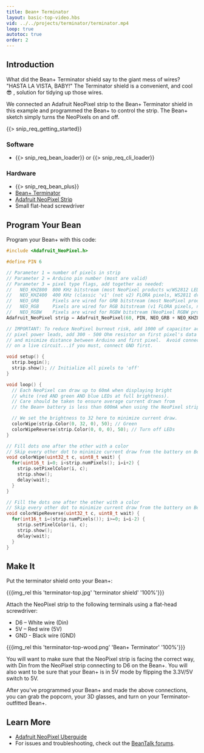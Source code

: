 ```yaml
---
title: Bean+ Terminator
layout: basic-top-video.hbs
vid: ../../projects/terminator/terminator.mp4
loop: true
autotoc: true
order: 2
---
```


## Introduction

What did the Bean+ Terminator shield say to the giant mess of wires? "HASTA LA VISTA, BABY!" The Terminator shield is a convenient, and cool 😎 , solution for tidying up those wires.

We connected an Adafruit NeoPixel strip to the Bean+ Terminator shield in this example and programmed the Bean+ to control the strip. The Bean+ sketch simply turns the NeoPixels on and off.

{{> snip_req_getting_started}}

### Software

* {{> snip_req_bean_loader}} or {{> snip_req_cli_loader}}

### Hardware

* {{> snip_req_bean_plus}}
* [Bean+ Terminator](https://store.punchthrough.com/collections/all/products/bean-terminator-board)
* [Adafruit NeoPixel Strip](https://www.adafruit.com/products/1138)
* Small flat-head screwdriver

## Program Your Bean

Program your Bean+ with this code:

```cpp
#include <Adafruit_NeoPixel.h>

#define PIN 6

// Parameter 1 = number of pixels in strip
// Parameter 2 = Arduino pin number (most are valid)
// Parameter 3 = pixel type flags, add together as needed:
//   NEO_KHZ800  800 KHz bitstream (most NeoPixel products w/WS2812 LEDs)
//   NEO_KHZ400  400 KHz (classic 'v1' (not v2) FLORA pixels, WS2811 drivers)
//   NEO_GRB     Pixels are wired for GRB bitstream (most NeoPixel products)
//   NEO_RGB     Pixels are wired for RGB bitstream (v1 FLORA pixels, not v2)
//   NEO_RGBW    Pixels are wired for RGBW bitstream (NeoPixel RGBW products)
Adafruit_NeoPixel strip = Adafruit_NeoPixel(60, PIN, NEO_GRB + NEO_KHZ800);

// IMPORTANT: To reduce NeoPixel burnout risk, add 1000 uF capacitor across
// pixel power leads, add 300 - 500 Ohm resistor on first pixel's data input
// and minimize distance between Arduino and first pixel.  Avoid connecting
// on a live circuit...if you must, connect GND first.

void setup() {
  strip.begin();
  strip.show(); // Initialize all pixels to 'off'
}

void loop() {
  // Each NeoPixel can draw up to 60mA when displaying bright 
  // white (red AND green AND blue LEDs at full brightness).
  // Care should be taken to ensure average current drawn from 
  // the Bean+ battery is less than 600mA when using the NeoPixel strip.

  // We set the brightness to 32 here to minimize current draw.
  colorWipe(strip.Color(0, 32, 0), 50); // Green
  colorWipeReverse(strip.Color(0, 0, 0), 50); // Turn off LEDs
}

// Fill dots one after the other with a color
// Skip every other dot to minimize current draw from the battery on Bean+
void colorWipe(uint32_t c, uint8_t wait) {
  for(uint16_t i=0; i<strip.numPixels(); i=i+2) {
    strip.setPixelColor(i, c);
    strip.show();
    delay(wait);
  }
}

// Fill the dots one after the other with a color
// Skip every other dot to minimize current draw from the battery on Bean+
void colorWipeReverse(uint32_t c, uint8_t wait) {
  for(int16_t i=(strip.numPixels()); i>=0; i=i-2) {
    strip.setPixelColor(i, c);
    strip.show();
    delay(wait);
  }
}
```

## Make It

Put the terminator shield onto your Bean+:

{{{img_rel this 'terminator-top.jpg' 'terminator shield' '100%'}}}

Attach the NeoPixel strip to the following terminals using a flat-head screwdriver:

* D6 – White wire (Din)
* 5V – Red wire (5V)
* GND - Black wire (GND)

{{{img_rel this 'terminator-top-wood.png' 'Bean+ Terminator' '100%'}}}

You will want to make sure that the NeoPixel strip is facing the correct way, with Din from the NeoPixel strip connecting to D6 on the Bean+. You will also want to be sure that your Bean+ is in 5V mode by flipping the 3.3V/5V switch to 5V.

After you've programmed your Bean+ and made the above connections, you can grab the popcorn, your 3D glasses, and turn on your Terminator-outfitted Bean+. 

## Learn More
* [Adafruit NeoPixel Uberguide](https://learn.adafruit.com/adafruit-neopixel-uberguide)
* For issues and troubleshooting, check out the [BeanTalk forums](http://beantalk.punchthrough.com/).